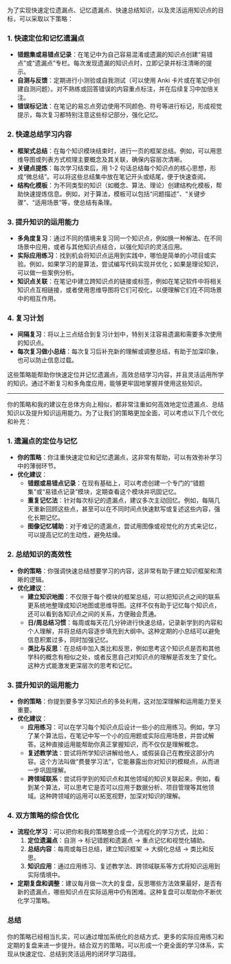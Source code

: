 为了实现快速定位遗漏点、记忆遗漏点、快速总结知识，以及灵活运用知识点的目标，可以采取以下策略：

### 1. 快速定位和记忆遗漏点
   - **错题集或易错点记录**：在笔记中为自己容易混淆或遗漏的知识点创建“易错点”或“遗漏点”专栏。每次发现遗漏的知识点时，立即记录并标注清晰的提示。
   - **自测与反馈**：定期进行小测验或自我测试（可以使用 Anki 卡片或在笔记中创建自测问题）。对不熟练或回答错误的内容重点标注，并在后续复习中加倍关注。
   - **错误标记法**：在笔记的易忘点旁边使用不同颜色、符号等进行标记，形成视觉提示，每次复习都特别注意这些标记部分，强化记忆。

### 2. 快速总结学习内容
   - **框架式总结**：在每个知识模块结束时，进行一页的框架总结。例如，可以用思维导图或列表方式梳理主要概念及其关联，确保内容层次清晰。
   - **关键点提炼**：每次学习结束后，用 1-2 句话总结每个知识点的核心思想，形成“微总结”。可以将这些总结集中放在笔记开头或结尾，便于快速查阅。
   - **结构化模板**：为不同类型的知识（如概念、算法、理论）创建结构化模板，帮助快速提炼信息。例如，对于算法，模板可以包括“问题描述”、“关键步骤”、“适用场景”等，使总结有条理。

### 3. 提升知识的运用能力
   - **多角度复习**：通过不同的情境来复习同一个知识点，例如换一种解法、在不同场景中应用，或者与其他知识点结合，以强化知识的灵活应用。
   - **实际应用练习**：找到机会将知识点运用到实践中，哪怕是简单的小项目或实验。例如，如果学习的是算法，尝试编写代码实现并优化；如果是理论知识，可以做一些案例分析。
   - **知识点关联**：在笔记中建立跨知识点的链接或标签，例如在笔记软件中将相关知识点互相链接，或者使用思维导图将它们可视化，以便理解它们在不同场景中的相互作用。

### 4. 复习计划
   - **间隔复习**：将以上三点结合到复习计划中，特别关注容易遗漏和需要多次使用的知识点。
   - **每次复习做小总结**：每次复习后补充新的理解或调整总结，有助于加深印象，也可以防止信息过载。

这些策略能帮助你快速定位并记忆遗漏点，高效总结学习内容，并且灵活运用所学的知识。通过不断复习和多角度应用，能够更牢固地掌握并使用这些知识。

---

你的策略和我的建议在总体方向上相似，都非常注重如何高效地定位遗漏点、总结知识以及提升知识运用能力。为了让我们的策略更加全面，可以考虑以下几个优化和补充：

### 1. **遗漏点的定位与记忆**
   - **你的策略**：你注重快速定位和记忆遗漏点，这非常有帮助，可以有效弥补学习中的薄弱环节。
   - **优化建议**：
     - **错题或易错点记录**：在现有基础上，可以考虑创建一个专门的“错题集”或“易错点记录”模块，定期查看这个模块并巩固记忆。
     - **重复记忆法**：针对每次标记的遗漏点，建议多次主动回忆。例如，每隔几天重新回顾这些点，甚至可以在不同时间点快速默写或复述这些内容，强化长期记忆。
     - **图像记忆辅助**：对于难记的遗漏点，尝试用图像或视觉化的方式来记忆，可以提高记忆的生动性，避免枯燥。

### 2. **总结知识的高效性**
   - **你的策略**：你强调快速总结想要学习的内容，这非常有助于建立知识框架和清晰的逻辑。
   - **优化建议**：
     - **建立知识地图**：不仅限于每个模块的框架总结，可以把知识点之间的联系更系统地整理成知识地图或思维导图。这样不仅有助于记忆每个知识点，还可以看到各知识点之间的关系，方便融会贯通。
     - **日/周总结习惯**：每周或每天花几分钟进行快速总结，记录新学到的内容和个人理解，并将总结内容逐步填充到大纲中。这种定期的小总结可以避免信息积累过多，同时加强记忆。
     - **类比与反思**：在总结中加入类比和反思，例如思考这个知识点是否和其他学科的概念有相似之处，或者反思自己对知识点的理解是否发生了变化。这种方式能激发更深层次的思考和记忆。

### 3. **提升知识的运用能力**
   - **你的策略**：你提到要多学习知识点的多处利用，这对加深理解和运用能力至关重要。
   - **优化建议**：
     - **应用练习**：可以在学习每个知识点后设计一些小的应用练习。例如，学习了某个算法后，在笔记中写一个小的应用题或实际应用场景，并尝试解答。这种直接运用能帮助你真正掌握知识，而不仅仅是理解概念。
     - **复述教学法**：尝试将所学知识讲解给他人，或假装自己在教授这部分内容。这个方法叫做“费曼学习法”，它能暴露出你对知识的模糊点，从而进一步巩固理解。
     - **跨领域联系**：尝试将学到的知识点和其他领域的知识关联起来。例如，看到某个算法，可以思考它是否可以应用于数据分析、项目管理等其他领域。这种跨领域的运用可以拓宽视野，加深对知识的理解。

### 4. **双方策略的综合优化**
   - **流程化学习**：可以把你和我的策略整合成一个流程化的学习方式，比如：
     1. **定位遗漏点**：自测 -> 标记错题和遗漏点 -> 重点记忆和视觉化辅助。
     2. **总结内容**：每周或每日总结，建立知识框架 -> 大纲化总结 -> 类比和反思。
     3. **知识应用**：通过应用练习、复述教学法、跨领域联系等方式将知识运用到实际情境中。
   - **定期复盘和调整**：建议每月做一次大的复盘，反思哪些方法效果最好，是否有新的遗漏点，哪些知识点在实际运用中仍有困难。这种复盘可以帮助你不断优化学习策略。

### 总结
你的策略已经相当扎实，可以通过增加系统化的总结方式、更多的实际应用练习和定期的复盘来进一步提升。结合双方的策略，可以形成一个更全面的学习体系，实现从快速定位、总结到灵活运用的闭环学习路径。